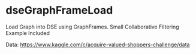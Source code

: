 # dseGraphFrameLoad
Load Graph into DSE using GraphFrames. Small Collaborative Filtering Example Included


Data: https://www.kaggle.com/c/acquire-valued-shoppers-challenge/data
